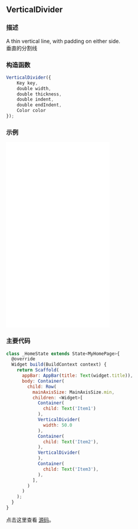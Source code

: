 ## VerticalDivider

### 描述
A thin vertical line, with padding on either side.   
垂直的分割线

### 构造函数
```javascript
VerticalDivider({
	Key key,
	double width, 
	double thickness, 
	double indent,
	double endIndent,
	Color color
});
```


### 示例  
<iframe src="./web/index.html" width="280px" height="500px" frameborder="0" scrolling="no"></iframe>

### 主要代码
```javascript
class _HomeState extends State<MyHomePage>{
  @override
  Widget build(BuildContext context) {
    return Scaffold(
      appBar: AppBar(title: Text(widget.title)),
      body: Container(
        child: Row(
          mainAxisSize: MainAxisSize.min,
          children: <Widget>[
            Container(
              child: Text('Item1')
            ),
            VerticalDivider(
              width: 50.0
            ),
            Container(
              child: Text('Item2'),
            ),
            VerticalDivider(
            ),
            Container(
              child: Text('Item3'),
            ),
          ],
        )
      )
    );
  }
}
```

点击这里查看 [源码](./web/main.dart)。

